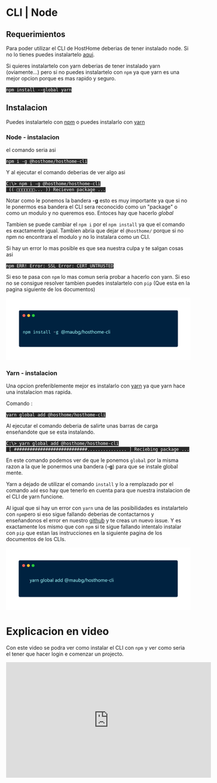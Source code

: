 <style>
code {
    background: #2a2a2a !important;
    color: #fff !important;
}

.md-clipboard {
    color: #fff !important; 
}

p code {
    color: var(--md-code-fg-color) !important;
    background-color: var(--md-code-bg-color) !important;
}
</style>
<style>
.md-footer-copyright #text {
    display: none
}

.md-footer-copyright .md-footer-copyright__highlight #text {
    display: block
}
</style>

# CLI | Node

## Requerimientos

Para poder utilizar el CLI de HostHome deberias de tener instalado node. Si no lo tienes puedes instalartelo [aqui](https://nodejs.org/es/).

Si quieres instalartelo con yarn deberias de tener instalado yarn (oviamente...) pero si no puedes instalartelo con `npm` ya que yarn es una mejor opcion porque es mas rapido y seguro.

```
npm install --global yarn
```

## Instalacion

Puedes instalartelo con [npm](https://www.npmjs.com/package/@hosthome/hosthome-cli) o puedes instalarlo con [yarn](https://yarnpkg.com/package/@hosthome/hosthome-cli)

### Node - instalacion

el comando seria asi

```
npm i -g @hosthome/hosthome-cli
```

Y al ejecutar el comando deberias de ver algo asi

```
C:\> npm i -g @hosthome/hosthome-cli
 (( □□□□□□□... )) Recieven package ...
```

Notar como le ponemos la bandera **-g** esto es muy importante ya que si no le ponermos esa bandera el CLI sera reconocido como un "package" o como un modulo y no queremos eso. Entoces hay que hacerlo _global_

Tambien se puede cambiar el `npm i` por el `npm install` ya que el comando es exactamente igual. Tambien abria que dejar el `@hosthome/` porque si no npm no encontrara el modulo y no lo instalara como un CLI.

Si hay un error lo mas posible es que sea nuestra culpa y te salgan cosas asi

```
npm ERR! Error: SSL Error: CERT_UNTRUSTED
```

Si eso te pasa con `npm` lo mas comun seria probar a hacerlo con yarn. Si eso no se consigue resolver tambien puedes instalartelo con `pip` (Que esta en la pagina siguiente de los documentos)

![CLI-Node](https://raw.githubusercontent.com/HostHome-of/website/main/src/static/images/cli.png)

### Yarn - instalacion

Una opcion preferiblemente mejor es instalarlo con [yarn](https://yarnpkg.com/package/@hosthome/hosthome-cli) ya que yarn hace una instalacion mas rapida.

Comando :

```
yarn global add @hosthome/hosthome-cli
```

Al ejecutar el comando deberia de salirte unas barras de carga enseñandote que se esta instalando.

```
C:\> yarn global add @hosthome/hosthome-cli
 [ ############################............... ] Reciebing package ...
```

En este comando podemos ver de que le ponemos `global` por la misma razon a la que le ponermos una bandera (**-g**) para que se instale global mente.

Yarn a dejado de utilizar el comando `install` y lo a remplazado por el comando `add` eso hay que tenerlo en cuenta para que nuestra instalacion de el CLI de yarn funcione.

Al igual que si hay un error con `yarn` una de las posibilidades es instalartelo con `npm`pero si eso sigue fallando deberias de contactarnos y enseñandonos el error en nuestro [github](https://github.com/HostHome-of) y te creas un nuevo issue. Y es exactamente los mismo que con `npm` si te sigue fallando intentalo instalar con `pip` que estan las instrucciones en la siguiente pagina de los documentos de los CLIs.

![CLI-Node](https://raw.githubusercontent.com/HostHome-of/website/main/src/static/images/cli-yarn.png)

# Explicacion en video

Con este video se podra ver como instalar el CLI con `npm` y ver como seria el tener que hacer login e comenzar un projecto.

<div style="text-align: center;">
    <iframe style="" width="560" height="315" src="https://www.youtube.com/embed/UlQFOVAYIJs" frameborder="0" allow="accelerometer; autoplay; clipboard-write; encrypted-media; gyroscope; picture-in-picture" allowfullscreen></iframe>
</div>